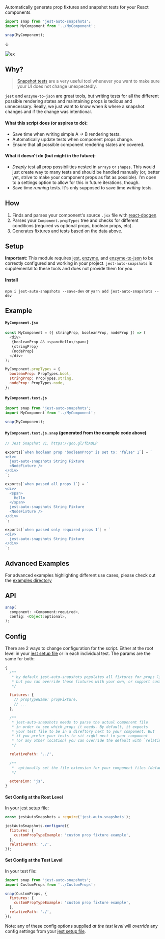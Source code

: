 Automatically generate prop fixtures and snapshot tests for your React components

```js
import snap from 'jest-auto-snapshots';
import MyComponent from '../MyComponent';

snap(MyComponent);
```

↓

![ex](https://www.dropbox.com/s/dqzdam8st4yfuxg/Screenshot%202018-01-07%2011.46.34.png?raw=1)

## Why?
> [Snapshot tests](https://facebook.github.io/jest/docs/en/snapshot-testing.html) are a very useful tool whenever you want to make sure your UI does not change unexpectedly.

`jest` and `enzyme-to-json` are great tools, but writing tests for all the different possible rendering states and maintaining props is tedious and unnecessary. Really, we just want to know when & where a snapshot changes and if the change was intentional.

#### What this script does (or aspires to do):
- Save time when writing simple A -> B rendering tests.
- Automatically update tests when component props change.
- Ensure that all possible component rendering states are covered.

#### What it doesn't do (but might in the future):
- _Deeply_ test all prop possibilities nested in `arrays` or `shapes`. This would just create way to many tests and should be handled manually (or, better yet, strive to make your component props as flat as possible). I'm open to a settings option to allow for this in future iterations, though.
- Save time _running_ tests. It's only supposed to save time _writing_ tests.

## How
  1. Finds and parses your component's source `.jsx` file with [react-docgen](https://github.com/reactjs/react-docgen).
  2. Parses your `Component.propTypes` tree and checks for different conditions (required vs optional props, boolean props, etc).
  3. Generates fixtures and tests based on the data above.

## Setup
**Important:** This module requires [jest](https://facebook.github.io/jest/), [enzyme](https://github.com/airbnb/enzyme), and [enzyme-to-json](https://www.npmjs.com/package/enzyme-to-json) to be correctly configured and working in your project. `jest-auto-snapshots` is supplemental to these tools and does not provide them for you.

#### Install
`npm i jest-auto-snapshots --save-dev` or `yarn add jest-auto-snapshots --dev`

## Example
#### `MyComponent.jsx`
```js
const MyComponent = ({ stringProp, booleanProp, nodeProp }) => (
  <div>
   {booleanProp && <span>Hello</span>}
   {stringProp}
   {nodeProp}
  </div>
);

MyComponent.propTypes = {
  booleanProp: PropTypes.bool,
  stringProp: PropTypes.string,
  nodeProp: PropTypes.node,
};
```

#### `MyComponent.test.js`
```js
import snap from 'jest-auto-snapshots';
import MyComponent from '../MyComponent';

snap(MyComponent);
```

#### `MyComponent.test.js.snap` (generated from the example code above)
```js
// Jest Snapshot v1, https://goo.gl/fbAQLP

exports[`when boolean prop "booleanProp" is set to: "false" 1`] = `
<div>
  jest-auto-snapshots String Fixture
  <NodeFixture />
</div>
`;

exports[`when passed all props 1`] = `
<div>
  <span>
    Hello
  </span>
  jest-auto-snapshots String Fixture
  <NodeFixture />
</div>
`;

exports[`when passed only required props 1`] = `
<div>
  jest-auto-snapshots String Fixture
</div>
`;
```

## Advanced Examples
For advanced examples highlighting different use cases, please check out the [examples directory](https://github.com/icd2k3/jest-automated-snapshots/tree/master/examples)

## API
```js
snap(
  component: <Component:required>,
  config: <Object:optional>,
);
```

## Config
There are 2 ways to change configuration for the script. Either at the root level in your [jest setup file](https://facebook.github.io/jest/docs/en/configuration.html#setupfiles-array) or in each individual test. The params are the same for both:

```js
{
  /**
   * by default jest-auto-snapshots populates all fixtures for props like string, bool, shape, etc.
   * but you can override those fixtures with your own, or support custom prop types.
   */

  fixtures: {
    // propTypeName: propFixture,
    // ...
  },

  /**
   * jest-auto-snapshots needs to parse the actual component file
   * in order to see which props it needs. By default, it expects
   * your test file to be in a direftory next to your component. But
   * if you prefer your tests to sit right nect to your component
   * (or any other location) you can override the default with `relativePath`
   */

  relativePath: '../',
  
  /**
   *  optionally set the file extension for your component files (default is 'jsx')
   */

  extension: 'js',
}
```

#### Set Config at the Root Level
In your [jest setup file](https://facebook.github.io/jest/docs/en/configuration.html#setupfiles-array):

```js
const jestAutoSnapshots = require('jest-auto-snapshots');

jestAutoSnapshots.configure({
  fixtures: {
    customPropTypeExample: 'custom prop fixture example',
  },
  relativePath: './',
});
```

#### Set Config at the Test Level
In your test file:

```js
import snap from 'jest-auto-snapshots';
import CustomProps from '../CustomProps';

snap(CustomProps, {
  fixtures: {
    customPropTypeExample: 'custom prop fixture example',
  },
  relativePath: './',
});
```

Note: any of these config options supplied _at the test level_ will _override_ any config settings from your [jest setup file](https://facebook.github.io/jest/docs/en/configuration.html#setupfiles-array).

